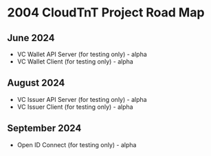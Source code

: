 # 2004 CloudTnT Project Road Map

## June 2024

- VC Wallet API Server (for testing only) - alpha
- VC Wallet Client (for testing only) - alpha

## August 2024

- VC Issuer API Server (for testing only) - alpha
- VC Issuer Client (for testing only) - alpha

## September 2024

- Open ID Connect (for testing only) - alpha